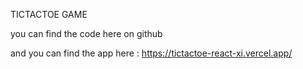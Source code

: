 TICTACTOE GAME

you can find the code here on github

and you can find the app here : https://tictactoe-react-xi.vercel.app/
